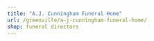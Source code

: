 ```yaml
---
title: "A.J. Cunningham Funeral Home"
url: /greenville/a-j-cunningham-funeral-home/
shop: funeral directors
---
```

